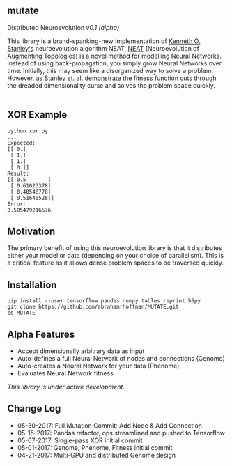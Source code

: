 ## mutate
Distributed Neuroevolution <i>v0.1 (alpha)</i>

This library is a brand-spanking-new implementation of <a href = "http://www.cs.ucf.edu/~kstanley/">Kenneth O. Stanley's</a> neuroevolution algorithm NEAT. <a href = "http://nn.cs.utexas.edu/downloads/papers/stanley.ec02.pdf">NEAT</a> (Neuroevolution of Augmenting Topologies) is a novel method for modelling Neural Networks. Instead of using back-propagation, you simply grow Neural Networks over time. Initially, this may seem like a disorganized way to solve a problem. However, as <a href="https://www.cs.ucf.edu/~kstanley/neat.html">Stanley et. al. demonstrate</a> the fitness function cuts through the dreaded dimensionality curse and solves the problem space quickly.<br>
<br>

## XOR Example
```
python xor.py
...
Expected:
[[ 0.]
 [ 1.]
 [ 1.]
 [ 0.]]
Result:
[[ 0.5       ]
 [ 0.61023378]
 [ 0.40548778]
 [ 0.51640528]]
Error:
0.505479216576
```

## Motivation

The primary benefit of using this neuroevolution library is that it distributes either your model or data (depending on your choice of parallelism). This is a critical feature as it allows dense problem spaces to be traversed quickly.

## Installation

```
pip install --user tensorflow pandas numpy tables reprint h5py
git clone https://github.com/abrahamrhoffman/MUTATE.git
cd MUTATE
```

## Alpha Features
- Accept dimensionally arbitrary data as input
- Auto-defines a full Neural Network of nodes and connections (Genome)
- Auto-creates a Neural Network for your data (Phenome)
- Evaluates Neural Network fitness

<i>This library is under active development.</i>

## Change Log
- 05-30-2017: Full Mutation Commit: Add Node & Add Connection 
- 05-15-2017: Pandas refactor, ops streamlined and pushed to Tensorflow
- 05-07-2017: Single-pass XOR initial commit 
- 05-01-2017: Genome, Phenome, Fitness initial commit
- 04-21-2017: Multi-GPU and distributed Genome design
